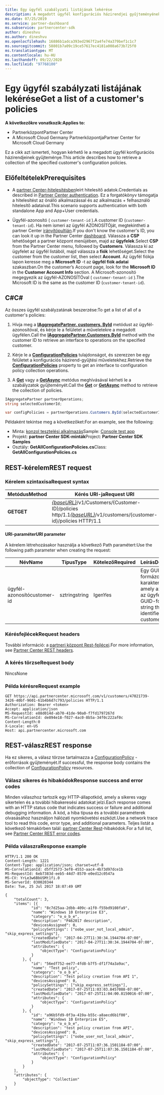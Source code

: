 ```yaml
---
title: Egy ügyfél szabályzati listájának lekérése
description: A megadott ügyfél konfigurációs házirendjei gyűjteményének beolvasása.
ms.date: 07/25/2019
ms.service: partner-dashboard
ms.subservice: partnercenter-sdk
author: dineshvu
ms.author: dineshvu
ms.openlocfilehash: 16886b1adca393ed2967f2a4fe74a379bef1c1c7
ms.sourcegitcommit: 58801b7a09c19ce57617ec4181a008a673b725f0
ms.translationtype: MT
ms.contentlocale: hu-HU
ms.lasthandoff: 09/22/2020
ms.locfileid: "97768100"
---
```

# <a name="get-a-list-of-a-customers-policies"></a><span data-ttu-id="7669f-103">Egy ügyfél szabályzati listájának lekérése</span><span class="sxs-lookup"><span data-stu-id="7669f-103">Get a list of a customer's policies</span></span>

<span data-ttu-id="7669f-104">**A következőkre vonatkozik:**</span><span class="sxs-lookup"><span data-stu-id="7669f-104">**Applies to:**</span></span>

- <span data-ttu-id="7669f-105">Partnerközpont</span><span class="sxs-lookup"><span data-stu-id="7669f-105">Partner Center</span></span>
- <span data-ttu-id="7669f-106">A Microsoft Cloud Germany Partnerközpontja</span><span class="sxs-lookup"><span data-stu-id="7669f-106">Partner Center for Microsoft Cloud Germany</span></span>

<span data-ttu-id="7669f-107">Ez a cikk azt ismerteti, hogyan kérhető le a megadott ügyfél konfigurációs házirendjeinek gyűjteménye.</span><span class="sxs-lookup"><span data-stu-id="7669f-107">This article describes how to retrieve a collection of the specified customer's configuration policies.</span></span>

## <a name="prerequisites"></a><span data-ttu-id="7669f-108">Előfeltételek</span><span class="sxs-lookup"><span data-stu-id="7669f-108">Prerequisites</span></span>

- <span data-ttu-id="7669f-109">A [partner Center-hitelesítésben](partner-center-authentication.md)leírt hitelesítő adatok.</span><span class="sxs-lookup"><span data-stu-id="7669f-109">Credentials as described in [Partner Center authentication](partner-center-authentication.md).</span></span> <span data-ttu-id="7669f-110">Ez a forgatókönyv támogatja a hitelesítést az önálló alkalmazással és az alkalmazás + felhasználó hitelesítő adataival.</span><span class="sxs-lookup"><span data-stu-id="7669f-110">This scenario supports authentication with both standalone App and App+User credentials.</span></span>

- <span data-ttu-id="7669f-111">Ügyfél-azonosító ( `customer-tenant-id` ).</span><span class="sxs-lookup"><span data-stu-id="7669f-111">A customer ID (`customer-tenant-id`).</span></span> <span data-ttu-id="7669f-112">Ha nem ismeri az ügyfél AZONOSÍTÓját, megtekintheti a partner Center [irányítópultján](https://partner.microsoft.com/dashboard).</span><span class="sxs-lookup"><span data-stu-id="7669f-112">If you don't know the customer's ID, you can look it up in the Partner Center [dashboard](https://partner.microsoft.com/dashboard).</span></span> <span data-ttu-id="7669f-113">Válassza a **CSP** lehetőséget a partner központ menüjében, majd az **ügyfelek**.</span><span class="sxs-lookup"><span data-stu-id="7669f-113">Select **CSP** from the Partner Center menu, followed by **Customers**.</span></span> <span data-ttu-id="7669f-114">Válassza ki az ügyfelet az ügyfél listából, majd válassza a **fiók** lehetőséget.</span><span class="sxs-lookup"><span data-stu-id="7669f-114">Select the customer from the customer list, then select **Account**.</span></span> <span data-ttu-id="7669f-115">Az ügyfél fiókja lapon keresse meg a **Microsoft ID** -t az **ügyfél fiók adatai** szakaszban.</span><span class="sxs-lookup"><span data-stu-id="7669f-115">On the customer’s Account page, look for the **Microsoft ID** in the **Customer Account Info** section.</span></span> <span data-ttu-id="7669f-116">A Microsoft-azonosító megegyezik az ügyfél-AZONOSÍTÓval ( `customer-tenant-id` ).</span><span class="sxs-lookup"><span data-stu-id="7669f-116">The Microsoft ID is the same as the customer ID  (`customer-tenant-id`).</span></span>

## <a name="c"></a><span data-ttu-id="7669f-117">C\#</span><span class="sxs-lookup"><span data-stu-id="7669f-117">C\#</span></span>

<span data-ttu-id="7669f-118">Az összes ügyfél szabályzatának beszerzése:</span><span class="sxs-lookup"><span data-stu-id="7669f-118">To get a list of all of a customer's policies:</span></span>

1. <span data-ttu-id="7669f-119">Hívja meg a [**IAggregatePartner. customers. ById**](/dotnet/api/microsoft.store.partnercenter.customers.icustomercollection.byid) metódust az ügyfél-azonosítóval, és kérje le a felületet a műveletekre a megadott ügyfélen.</span><span class="sxs-lookup"><span data-stu-id="7669f-119">Call the [**IAggregatePartner.Customers.ById**](/dotnet/api/microsoft.store.partnercenter.customers.icustomercollection.byid) method with the customer ID to retrieve an interface to operations on the specified customer.</span></span>

2. <span data-ttu-id="7669f-120">Kérje le a [**ConfigurationPolicies**](/dotnet/api/microsoft.store.partnercenter.customers.icustomer.configurationpolicies) tulajdonságot, és szerezzen be egy felületet a konfigurációs házirend-gyűjtési műveletekhez.</span><span class="sxs-lookup"><span data-stu-id="7669f-120">Retrieve the [**ConfigurationPolicies**](/dotnet/api/microsoft.store.partnercenter.customers.icustomer.configurationpolicies) property to get an interface to configuration policy collection operations.</span></span>
3. <span data-ttu-id="7669f-121">A [**Get**](/dotnet/api/microsoft.store.partnercenter.devicesdeployment.iconfigurationpolicycollection.get) vagy a [**GetAsync**](/dotnet/api/microsoft.store.partnercenter.devicesdeployment.iconfigurationpolicycollection.getasync) metódus meghívásával kérheti le a szabályzatok gyűjteményét.</span><span class="sxs-lookup"><span data-stu-id="7669f-121">Call the [**Get**](/dotnet/api/microsoft.store.partnercenter.devicesdeployment.iconfigurationpolicycollection.get) or [**GetAsync**](/dotnet/api/microsoft.store.partnercenter.devicesdeployment.iconfigurationpolicycollection.getasync) method to retrieve the collection of policies.</span></span>

``` csharp
IAggregatePartner partnerOperations;
string selectedCustomerId;

var configPolicies = partnerOperations.Customers.ById(selectedCustomerId).ConfigurationPolicies.Get();
```

<span data-ttu-id="7669f-122">Példaként tekintse meg a következőket:</span><span class="sxs-lookup"><span data-stu-id="7669f-122">For an example, see the following:</span></span>

- <span data-ttu-id="7669f-123">Minta: [konzol tesztelési alkalmazás](console-test-app.md)</span><span class="sxs-lookup"><span data-stu-id="7669f-123">Sample: [Console test app](console-test-app.md)</span></span>
- <span data-ttu-id="7669f-124">Projekt: **partner Center SDK-minták**</span><span class="sxs-lookup"><span data-stu-id="7669f-124">Project: **Partner Center SDK Samples**</span></span>
- <span data-ttu-id="7669f-125">Osztály: **GetAllConfigurationPolicies.cs**</span><span class="sxs-lookup"><span data-stu-id="7669f-125">Class: **GetAllConfigurationPolicies.cs**</span></span>

## <a name="rest-request"></a><span data-ttu-id="7669f-126">REST-kérelem</span><span class="sxs-lookup"><span data-stu-id="7669f-126">REST request</span></span>

### <a name="request-syntax"></a><span data-ttu-id="7669f-127">Kérelem szintaxisa</span><span class="sxs-lookup"><span data-stu-id="7669f-127">Request syntax</span></span>

| <span data-ttu-id="7669f-128">Metódus</span><span class="sxs-lookup"><span data-stu-id="7669f-128">Method</span></span>  | <span data-ttu-id="7669f-129">Kérés URI-ja</span><span class="sxs-lookup"><span data-stu-id="7669f-129">Request URI</span></span>                                                                              |
|---------|------------------------------------------------------------------------------------------|
| <span data-ttu-id="7669f-130">**GET**</span><span class="sxs-lookup"><span data-stu-id="7669f-130">**GET**</span></span> | <span data-ttu-id="7669f-131">[*{baseURL}*](partner-center-rest-urls.md)/v1/Customers/{Customer-ID}/policies http/1.1</span><span class="sxs-lookup"><span data-stu-id="7669f-131">[*{baseURL}*](partner-center-rest-urls.md)/v1/customers/{customer-id}/policies HTTP/1.1</span></span> |

#### <a name="uri-parameter"></a><span data-ttu-id="7669f-132">URI-paraméter</span><span class="sxs-lookup"><span data-stu-id="7669f-132">URI parameter</span></span>

<span data-ttu-id="7669f-133">A kérelem létrehozásakor használja a következő Path paramétert:</span><span class="sxs-lookup"><span data-stu-id="7669f-133">Use the following path parameter when creating the request:</span></span>

| <span data-ttu-id="7669f-134">Név</span><span class="sxs-lookup"><span data-stu-id="7669f-134">Name</span></span>        | <span data-ttu-id="7669f-135">Típus</span><span class="sxs-lookup"><span data-stu-id="7669f-135">Type</span></span>   | <span data-ttu-id="7669f-136">Kötelező</span><span class="sxs-lookup"><span data-stu-id="7669f-136">Required</span></span> | <span data-ttu-id="7669f-137">Leírás</span><span class="sxs-lookup"><span data-stu-id="7669f-137">Description</span></span>                                           |
|-------------|--------|----------|-------------------------------------------------------|
| <span data-ttu-id="7669f-138">ügyfél-azonosító</span><span class="sxs-lookup"><span data-stu-id="7669f-138">customer-id</span></span> | <span data-ttu-id="7669f-139">sztring</span><span class="sxs-lookup"><span data-stu-id="7669f-139">string</span></span> | <span data-ttu-id="7669f-140">Igen</span><span class="sxs-lookup"><span data-stu-id="7669f-140">Yes</span></span>      | <span data-ttu-id="7669f-141">Egy GUID-formázott karakterlánc, amely azonosítja az ügyfelet.</span><span class="sxs-lookup"><span data-stu-id="7669f-141">A GUID-formatted string that identifies the customer.</span></span> |

### <a name="request-headers"></a><span data-ttu-id="7669f-142">Kérésfejlécek</span><span class="sxs-lookup"><span data-stu-id="7669f-142">Request headers</span></span>

<span data-ttu-id="7669f-143">További információ: a [partneri központ Rest-fejlécei](headers.md).</span><span class="sxs-lookup"><span data-stu-id="7669f-143">For more information, see [Partner Center REST headers](headers.md).</span></span>

### <a name="request-body"></a><span data-ttu-id="7669f-144">A kérés törzse</span><span class="sxs-lookup"><span data-stu-id="7669f-144">Request body</span></span>

<span data-ttu-id="7669f-145">Nincs</span><span class="sxs-lookup"><span data-stu-id="7669f-145">None</span></span>

### <a name="request-example"></a><span data-ttu-id="7669f-146">Példa kérésre</span><span class="sxs-lookup"><span data-stu-id="7669f-146">Request example</span></span>

```http
GET https://api.partnercenter.microsoft.com/v1/customers/47021739-3426-40bf-9601-61b4b6d7c793/policies HTTP/1.1
Authorization: Bearer <token>
Accept: application/json
MS-RequestId: e88d014d-ab70-41de-90a0-f7fd1797267d
MS-CorrelationId: de894e18-f027-4ac0-8b5a-34f0c222af0c
Content-Length:0
X-Locale: en-US
Host: api.partnercenter.microsoft.com
```

## <a name="rest-response"></a><span data-ttu-id="7669f-147">REST-válasz</span><span class="sxs-lookup"><span data-stu-id="7669f-147">REST response</span></span>

<span data-ttu-id="7669f-148">Ha ez sikeres, a válasz törzse tartalmazza a [ConfigurationPolicy](device-deployment-resources.md#configurationpolicy) -erőforrások gyűjteményét.</span><span class="sxs-lookup"><span data-stu-id="7669f-148">If successful, the response body contains the collection of [ConfigurationPolicy](device-deployment-resources.md#configurationpolicy) resources.</span></span>

### <a name="response-success-and-error-codes"></a><span data-ttu-id="7669f-149">Válasz sikeres és hibakódok</span><span class="sxs-lookup"><span data-stu-id="7669f-149">Response success and error codes</span></span>

<span data-ttu-id="7669f-150">Minden válaszhoz tartozik egy HTTP-állapotkód, amely a sikeres vagy sikertelen és a további hibakeresési adatokat jelzi.</span><span class="sxs-lookup"><span data-stu-id="7669f-150">Each response comes with an HTTP status code that indicates success or failure and additional debugging information.</span></span> <span data-ttu-id="7669f-151">A kód, a hiba típusa és a további paraméterek olvasásához használjon hálózati nyomkövetési eszközt.</span><span class="sxs-lookup"><span data-stu-id="7669f-151">Use a network trace tool to read this code, error type, and additional parameters.</span></span> <span data-ttu-id="7669f-152">Teljes listát a következő témakörben talál: [partner Center Rest](error-codes.md)-hibakódok.</span><span class="sxs-lookup"><span data-stu-id="7669f-152">For a full list, see [Partner Center REST error codes](error-codes.md).</span></span>

### <a name="response-example"></a><span data-ttu-id="7669f-153">Példa válaszra</span><span class="sxs-lookup"><span data-stu-id="7669f-153">Response example</span></span>

```http
HTTP/1.1 200 OK
Content-Length: 1221
Content-Type: application/json; charset=utf-8
MS-CorrelationId: d5ff2573-3ef8-4553-aac4-4b73d97dce1b
MS-RequestId: 6eb7383d-eeb5-44d7-8570-e0ed12c0547a
MS-CV: YrLe3w6BbUSMt1fi.0
MS-ServerId: 030020344
Date: Tue, 25 Jul 2017 18:07:49 GMT

{
    "totalCount": 3,
    "items": [{
            "id": "8c7d25aa-2dbb-409c-a1f0-f55bd9108fa9",
            "name": "Windows 10 Enterprise E3",
            "category": "o_o_b_e",
            "description": "P462017 description",
            "devicesAssigned": 0,
            "policySettings": ["oobe_user_not_local_admin", "skip_express_settings"],
            "createdDate": "2017-04-27T11:30:34.1944704-07:00",
            "lastModifiedDate": "2017-04-27T11:30:34.1944704-07:00",
            "attributes": {
                "objectType": "ConfigurationPolicy"
            }
        }, {
            "id": "56edf752-ee77-4fd8-b7f5-df1f74a3a9ac",
            "name": "Test policy",
            "category": "o_o_b_e",
            "description": "Test policy creation from API 1",
            "devicesAssigned": 0,
            "policySettings": ["skip_express_settings"],
            "createdDate": "2017-07-25T11:03:03.8457088-07:00",
            "lastModifiedDate": "2017-07-25T11:04:00.8150016-07:00",
            "attributes": {
                "objectType": "ConfigurationPolicy"
            }
        }, {
            "id": "a96b5fd9-0f3a-419a-b55c-a8aecd6b1f00",
            "name": "Windows 10 Enterprise E5",
            "category": "o_o_b_e",
            "description": "test policy creation from API",
            "devicesAssigned": 0,
            "policySettings": ["oobe_user_not_local_admin", "skip_express_settings"],
            "createdDate": "2017-07-25T11:07:36.1501184-07:00",
            "lastModifiedDate": "2017-07-25T11:07:36.1501184-07:00",
            "attributes": {
                "objectType": "ConfigurationPolicy"
            }
        }
    ],
    "attributes": {
        "objectType": "Collection"
    }
}
```
